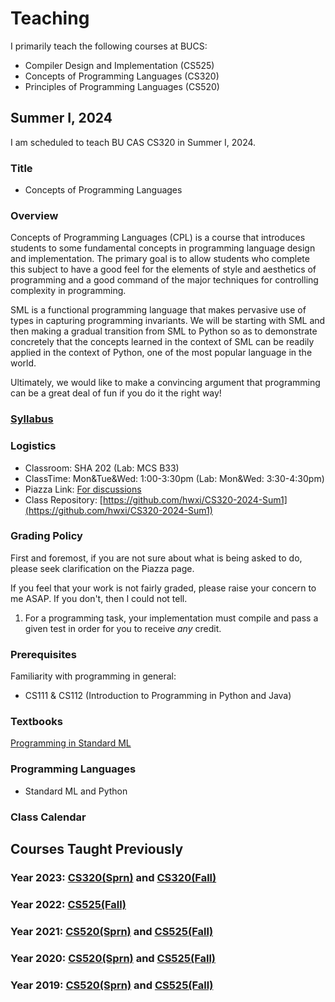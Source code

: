 # Teaching

I primarily teach the following courses at BUCS:

* Compiler Design and Implementation (CS525)
* Concepts of Programming Languages (CS320)
* Principles of Programming Languages (CS520)

## Summer I, 2024

I am scheduled to teach BU CAS CS320 in Summer I, 2024.

### Title

* Concepts of Programming Languages

### Overview

Concepts of Programming Languages (CPL) is a course that introduces
students to some fundamental concepts in programming language design and
implementation. The primary goal is to allow students who complete this
subject to have a good feel for the elements of style and aesthetics of
programming and a good command of the major techniques for controlling
complexity in programming.

SML is a functional programming language that makes pervasive use of
types in capturing programming invariants. We will be starting with
SML and then making a gradual transition from SML to Python so as to
demonstrate concretely that the concepts learned in the context of SML
can be readily applied in the context of Python, one of the most
popular language in the world.

Ultimately, we would like to make a convincing argument that programming
can be a great deal of fun if you do it the right way!

### [Syllabus](./CS320/2024Sum1/admin/syllabus.pdf)

### Logistics

* Classroom: SHA 202 (Lab: MCS B33)
* ClassTime: Mon&Tue&Wed: 1:00-3:30pm (Lab: Mon&Wed: 3:30-4:30pm)
* Piazza Link: [For discussions](https://piazza.com/bu/summer2024/bucascs320)
* Class Repository: [https://github.com/hwxi/CS320-2024-Sum1](https://github.com/hwxi/CS320-2024-Sum1)

### Grading Policy

First and foremost, if you are not sure about what is being asked
to do, please seek clarification on the Piazza page.

If you feel that your work is not fairly graded, please raise your
concern to me ASAP. If you don't, then I could not tell.

1. For a programming task, your implementation must compile and pass a
given test in order for you to receive *any* credit.

### Prerequisites

Familiarity with programming in general:

* CS111 & CS112 (Introduction to Programming in Python and Java)

### Textbooks

[Programming in Standard ML](http://www.cs.cmu.edu/~rwh/isml/book.pdf)

### Programming Languages

* Standard ML and Python

### Class Calendar

## Courses Taught Previously

### Year 2023: [CS320(Sprn)](./CS320/2023Sprn/.) and [CS320(Fall)](./CS320/2023Fall/.)
### Year 2022: [CS525(Fall)](./CS525/2022Fall/.)
### Year 2021: [CS520(Sprn)](./CS520/2021Sprn/.) and [CS525(Fall)](./CS525/2021Fall/.)
### Year 2020: [CS520(Sprn)](./CS520/2020Sprn/.) and [CS525(Fall)](./CS525/2020Fall/.)
### Year 2019: [CS520(Sprn)](./CS520/2019Sprn/.) and [CS525(Fall)](./CS525/2019Fall/.)
